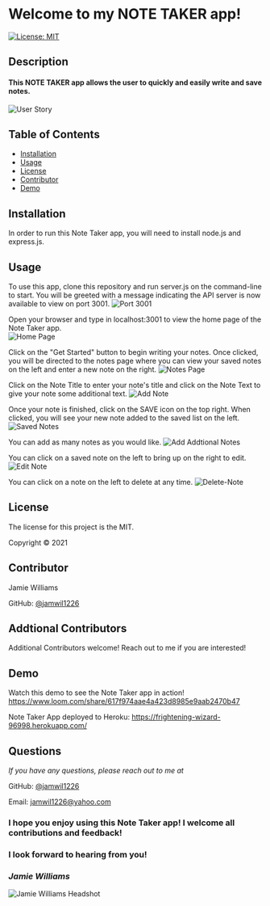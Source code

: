 # Welcome to my NOTE TAKER app!

[![License: MIT](https://img.shields.io/badge/License-MIT-yellow.svg)](https://opensource.org/licenses/MIT)

## Description

#### This NOTE TAKER app allows the user to quickly and easily write and save notes.
![User Story](./public/assets/images/user-story.png)

## Table of Contents
* [Installation](#installation)
* [Usage](#usage)
* [License](#license)
* [Contributor](#contributor)
* [Demo](#demo)

## Installation
In order to run this Note Taker app, you will need to install node.js and express.js.

## Usage
To use this app, clone this repository and run server.js on the command-line to start. You will be greeted with a message indicating the API server is now available to view on port 3001.
![Port 3001](./public/assets/images/port-3001.png)


Open your browser and type in localhost:3001 to view the home page of the Note Taker app.  
![Home Page](./public/assets/images/home-page.png)


Click on the "Get Started" button to begin writing your notes. Once clicked, you will be directed to the notes page where you can view your saved notes on the left and enter a new note on the right. 
![Notes Page](./public/assets/images/notes-page.png)


Click on the Note Title to enter your note's title and click on the Note Text to give your note some additional text.
![Add Note](./public/assets/images/add-note.png)

Once your note is finished, click on the SAVE icon on the top right. When clicked, you will see your new note added to the saved list on the left.
![Saved Notes](./public/assets/images/saved-notes.png)

You can add as many notes as you would like.
![Add Addtional Notes](./public/assets/images/another-note-added.png)

You can click on a saved note on the left to bring up on the right to edit.
![Edit Note](./public/assets/images/edit-note.png)

You can click on a note on the left to delete at any time.
![Delete-Note](./public/assets/images/delete-note.png)

## License
The license for this project is the MIT.

Copyright © 2021

## Contributor
Jamie Williams

GitHub: [@jamwil1226](https://github.com/jamwil1226/)

## Addtional Contributors
Additional Contributors welcome! Reach out to me if you are interested!

## Demo
Watch this demo to see the Note Taker app in action!
https://www.loom.com/share/617f974aae4a423d8985e9aab2470b47

Note Taker App deployed to Heroku: https://frightening-wizard-96998.herokuapp.com/
## Questions
*If you have any questions, please reach out to me at* 

GitHub: [@jamwil1226](https://github.com/jamwil1226/)

Email: [jamwil1226@yahoo.com](mailto:jamwil1226@yahoo.com)


### I hope you enjoy using this Note Taker app! I welcome all contributions and feedback!

### I look forward to hearing from you!

### _Jamie Williams_ 

![Jamie Williams Headshot](./public/assets/images/jamie-headshot-resized.png)


